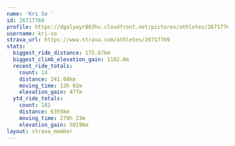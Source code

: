 ```yaml
---
name: 'Kri So '
id: 26717769
profile: https://dgalywyr863hv.cloudfront.net/pictures/athletes/26717769/7761026/14/large.jpg
username: kri-so
strava_url: https://www.strava.com/athletes/26717769
stats:
  biggest_ride_distance: 175.67km
  biggest_climb_elevation_gain: 1102.6m
  recent_ride_totals:
    count: 14
    distance: 241.68km
    moving_time: 13h 02m
    elevation_gain: 477m
  ytd_ride_totals:
    count: 181
    distance: 6359km
    moving_time: 279h 23m
    elevation_gain: 50196m
layout: strava_member
--- 
```

